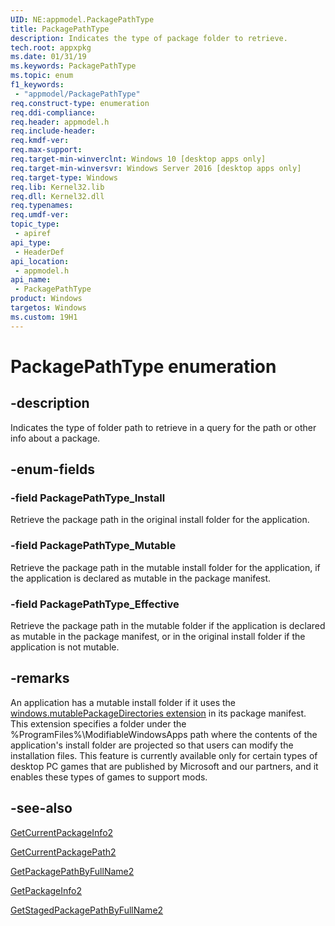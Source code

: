```yaml
---
UID: NE:appmodel.PackagePathType
title: PackagePathType
description: Indicates the type of package folder to retrieve.
tech.root: appxpkg
ms.date: 01/31/19
ms.keywords: PackagePathType
ms.topic: enum
f1_keywords: 
 - "appmodel/PackagePathType"
req.construct-type: enumeration
req.ddi-compliance: 
req.header: appmodel.h
req.include-header: 
req.kmdf-ver: 
req.max-support: 
req.target-min-winverclnt: Windows 10 [desktop apps only]
req.target-min-winversvr: Windows Server 2016 [desktop apps only]
req.target-type: Windows
req.lib: Kernel32.lib
req.dll: Kernel32.dll
req.typenames: 
req.umdf-ver: 
topic_type:
 - apiref
api_type:
 - HeaderDef
api_location:
 - appmodel.h
api_name:
 - PackagePathType
product: Windows
targetos: Windows
ms.custom: 19H1
---
```


# PackagePathType enumeration

## -description

Indicates the type of folder path to retrieve in a query for the path or other info about a package.

## -enum-fields

### -field PackagePathType_Install

Retrieve the package path in the original install folder for the application.

### -field PackagePathType_Mutable

Retrieve the package path in the mutable install folder for the application, if the application is declared as mutable in the package manifest.

### -field PackagePathType_Effective

Retrieve the package path in the mutable folder if the application is declared as mutable in the package manifest, or in the original install folder if the application is not mutable.

## -remarks

An application has a mutable install folder if it uses the [windows.mutablePackageDirectories extension](https://docs.microsoft.com/uwp/schemas/appxpackage/uapmanifestschema/element-desktop6-package-extension) in its package manifest. This extension specifies a folder under the %ProgramFiles%\ModifiableWindowsApps path where the contents of the application's install folder are projected so that users can modify the installation files. This feature is currently available only for certain types of desktop PC games that are published by Microsoft and our partners, and it enables these types of games to support mods.

## -see-also


[GetCurrentPackageInfo2](nf-appmodel-getcurrentpackageinfo2.md)


[GetCurrentPackagePath2](nf-appmodel-getcurrentpackagepath2.md)


[GetPackagePathByFullName2](nf-appmodel-getpackagepathbyfullname2.md)


[GetPackageInfo2](nf-appmodel-getpackageinfo2.md)


[GetStagedPackagePathByFullName2](nf-appmodel-getstagedpackagepathbyfullname2.md)
